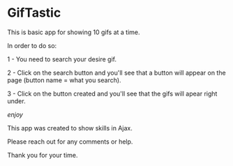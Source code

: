 # GifTastic

This is basic app for showing 10 gifs at a time.

In order to do so:

1 - You need to search your desire gif.

2 - Click on the search button and you'll see that a button will appear on the page (button name = what you search).

3 - Click on the button created and you'll see that the gifs will apear right under.

*enjoy*

This app was created to show skills in Ajax.

Please reach out for any comments or help.

Thank you for your time.

